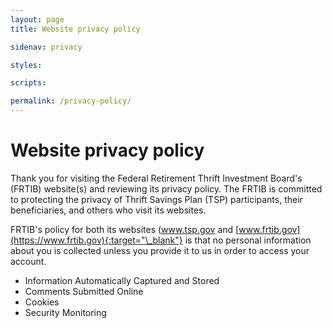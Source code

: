 ```yaml
---
layout: page
title: Website privacy policy

sidenav: privacy

styles:

scripts:

permalink: /privacy-policy/
---
```

# Website privacy policy

Thank you for visiting the Federal Retirement Thrift Investment Board's (FRTIB) website(s) and reviewing its privacy policy. The FRTIB is committed to protecting the privacy of Thrift Savings Plan (TSP) participants, their beneficiaries, and others who visit its websites.

FRTIB's policy for both its websites (www.tsp.gov and [www.frtib.gov](https://www.frtib.gov){:target="\_blank"} is that no personal information about you is collected unless you provide it to us in order to access your account.

- Information Automatically Captured and Stored
- Comments Submitted Online
- Cookies
- Security Monitoring

<!-- CONTENT END -->
